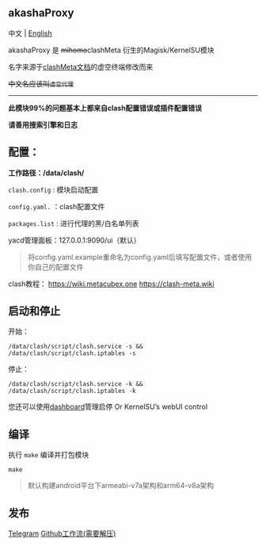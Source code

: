 ## akashaProxy

中文 | [English](./readme.md)


akashaProxy 是 ~~mihomo~~clashMeta 衍生的Magisk/KernelSU模块

名字来源于[clashMeta文档](https://wiki.metacubex.one)的虚空终端修改而来

~~中文名应该叫`虚空代理`~~

---

**此模块99%的问题基本上都来自clash配置错误或插件配置错误**

**请善用搜索引擎和日志**

## 配置：

**工作路径：/data/clash/**

`clash.config` : 模块启动配置

`config.yaml.` ：clash配置文件

`packages.list` : 进行代理的黑/白名单列表

yacd管理面板：127.0.0.1:9090/ui（默认）

>将config.yaml.example重命名为config.yaml后填写配置文件，或者使用你自己的配置文件

clash教程：
https://wiki.metacubex.one
https://clash-meta.wiki

## 启动和停止

开始：
````
/data/clash/script/clash.service -s && /data/clash/script/clash.iptables -s
````

停止：
````
/data/clash/script/clash.service -k && /data/clash/script/clash.iptables -k
````

您还可以使用[dashboard](https://t.me/MagiskChangeKing)管理启停 Or KernelSU’s webUI control

## 编译

执行 `make` 编译并打包模块
````
make
````
> 默认构建android平台下armeabi-v7a架构和arm64-v8a架构

## 发布

[Telegram](https://t.me/akashaProxy)
[Github工作流(需要解压)](https://github.com/ModuleList/akashaProxy/actions)

